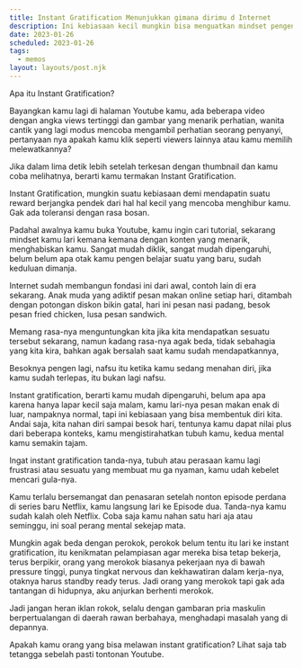 ```yaml
---
title: Instant Gratification Menunjukkan gimana dirimu d Internet
description: Ini kebiasaan kecil mungkin bisa menguatkan mindset pengendalian diri kamu
date: 2023-01-26
scheduled: 2023-01-26
tags:
  - memos
layout: layouts/post.njk
---
```


Apa itu Instant Gratification?

Bayangkan kamu lagi di halaman Youtube kamu, ada beberapa video dengan angka views tertinggi dan gambar yang menarik perhatian, wanita cantik yang lagi modus mencoba mengambil perhatian seorang penyanyi, pertanyaan nya apakah kamu klik seperti viewers lainnya atau kamu memilih melewatkannya?

Jika dalam lima detik lebih setelah terkesan dengan thumbnail dan kamu coba melihatnya, berarti kamu termakan Instant Gratification.

Instant Gratification, mungkin suatu kebiasaan demi mendapatin suatu reward berjangka pendek dari hal hal kecil yang mencoba menghibur kamu. Gak ada toleransi dengan rasa bosan.
 
Padahal awalnya kamu buka Youtube, kamu ingin cari tutorial, sekarang mindset kamu lari kemana kemana dengan konten yang menarik, menghabiskan kamu. Sangat mudah diklik, sangat mudah dipengaruhi, belum belum apa otak kamu pengen belajar suatu yang baru, sudah keduluan dimanja.

Internet sudah membangun fondasi ini dari awal, contoh lain di era sekarang. Anak muda yang adiktif pesan makan online setiap hari, ditambah dengan potongan diskon bikin gatal, hari ini pesan nasi padang, besok pesan fried chicken, lusa pesan sandwich.

Memang rasa-nya menguntungkan kita jika kita mendapatkan sesuatu tersebut sekarang, namun kadang rasa-nya agak beda, tidak sebahagia yang kita kira, bahkan agak bersalah saat kamu sudah mendapatkannya,

Besoknya pengen lagi, nafsu itu ketika kamu sedang menahan diri, jika kamu sudah terlepas, itu bukan lagi nafsu.

Instant gratification, berarti kamu mudah dipengaruhi, belum apa apa karena hanya lapar kecil saja malam, kamu lari-nya pesan makan enak di luar, nampaknya normal, tapi ini kebiasaan yang bisa membentuk diri kita. Andai saja, kita nahan diri sampai besok hari, tentunya kamu dapat nilai plus dari beberapa konteks, kamu mengistirahatkan tubuh kamu, kedua mental kamu semakin tajam. 

Ingat instant gratification tanda-nya, tubuh atau perasaan kamu lagi frustrasi atau sesuatu yang membuat mu ga nyaman, kamu udah kebelet mencari gula-nya.

Kamu terlalu bersemangat dan penasaran setelah nonton episode perdana di series baru Netflix, kamu langsung lari ke Episode dua. Tanda-nya kamu sudah kalah oleh Netflix. Coba saja kamu nahan satu hari aja atau seminggu, ini soal perang mental sekejap mata.

Mungkin agak beda dengan perokok, perokok belum tentu itu lari ke instant gratification, itu kenikmatan pelampiasan agar mereka bisa tetap bekerja, terus berpikir, orang yang merokok biasanya pekerjaan nya di bawah pressure tinggi, punya tingkat nervous dan kekhawatiran dalam kerja-nya, otaknya harus standby ready terus. Jadi orang yang merokok tapi gak ada tantangan di hidupnya, aku anjurkan berhenti merokok.

Jadi jangan heran iklan rokok, selalu dengan gambaran pria maskulin berpertualangan di daerah rawan berbahaya, menghadapi masalah yang di depannya.

Apakah kamu orang yang bisa melawan instant gratification? Lihat saja tab tetangga sebelah pasti tontonan Youtube.

